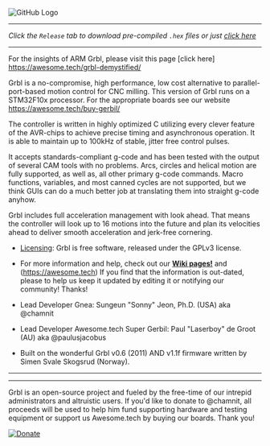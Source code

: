 ![GitHub Logo](https://awesome.tech/wp-content/uploads/2018/11/20181030_103220-1-e1547624499622.jpg)

***
_Click the `Release` tab to download pre-compiled `.hex` files or just [click here](https://awesome.tech/downloads/)_
***
For the insights of ARM Grbl, please visit this page [click here] https://awesome.tech/grbl-demystified/

Grbl is a no-compromise, high performance, low cost alternative to parallel-port-based motion control for CNC milling. This version of Grbl runs on a STM32F10x processor. For the appropriate boards see our website https://awesome.tech/buy-gerbil/

The controller is written in highly optimized C utilizing every clever feature of the AVR-chips to achieve precise timing and asynchronous operation. It is able to maintain up to 100kHz of stable, jitter free control pulses.

It accepts standards-compliant g-code and has been tested with the output of several CAM tools with no problems. Arcs, circles and helical motion are fully supported, as well as, all other primary g-code commands. Macro functions, variables, and most canned cycles are not supported, but we think GUIs can do a much better job at translating them into straight g-code anyhow.

Grbl includes full acceleration management with look ahead. That means the controller will look up to 16 motions into the future and plan its velocities ahead to deliver smooth acceleration and jerk-free cornering.

* [Licensing](https://github.com/gnea/grbl/wiki/Licensing): Grbl is free software, released under the GPLv3 license.

* For more information and help, check out our **[Wiki pages!](https://github.com/gnea/grbl/wiki)** and (https://awesome.tech) If you find that the information is out-dated, please to help us keep it updated by editing it or notifying our community! Thanks!

* Lead Developer Gnea: Sungeun "Sonny" Jeon, Ph.D. (USA) aka @chamnit

* Lead Developer Awesome.tech Super Gerbil: Paul "Laserboy" de Groot (AU) aka @paulusjacobus

* Built on the wonderful Grbl v0.6 (2011) AND v1.1f firmware written by Simen Svale Skogsrud (Norway).

***

-------------
Grbl is an open-source project and fueled by the free-time of our intrepid administrators and altruistic users. If you'd like to donate to @chamnit, all proceeds will be used to help him fund supporting hardware and testing equipment or support us Awesome.tech by buying our boards. Thank you!

[![Donate](https://www.paypalobjects.com/en_US/i/btn/btn_donate_LG.gif)](https://www.paypal.com/cgi-bin/webscr?cmd=_s-xclick&hosted_button_id=CUGXJHXA36BYW)
